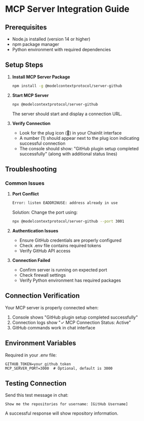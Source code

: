 # MCP Server Integration Guide

## Prerequisites
- Node.js installed (version 14 or higher)
- npm package manager
- Python environment with required dependencies

## Setup Steps

1. **Install MCP Server Package**
   ```bash
   npm install -g @modelcontextprotocol/server-github
   ```

2. **Start MCP Server**
   ```bash
   npx @modelcontextprotocol/server-github
   ```
   The server should start and display a connection URL.

3. **Verify Connection**
   - Look for the plug icon (🔌) in your Chainlit interface
   - A number (1) should appear next to the plug icon indicating successful connection
   - The console should show: "GitHub plugin setup completed successfully" (along with additional status lines)

## Troubleshooting

### Common Issues

1. **Port Conflict**
   ```bash
   Error: listen EADDRINUSE: address already in use
   ```
   Solution: Change the port using:
   ```bash
   npx @modelcontextprotocol/server-github --port 3001
   ```

2. **Authentication Issues**
   - Ensure GitHub credentials are properly configured
   - Check .env file contains required tokens
   - Verify GitHub API access

3. **Connection Failed**
   - Confirm server is running on expected port
   - Check firewall settings
   - Verify Python environment has required packages

## Connection Verification

Your MCP server is properly connected when:
1. Console shows "GitHub plugin setup completed successfully"
2. Connection logs show "✓ MCP Connection Status: Active"
3. GitHub commands work in chat interface

## Environment Variables

Required in your .env file:
```
GITHUB_TOKEN=your_github_token
MCP_SERVER_PORT=3000  # Optional, default is 3000
```

## Testing Connection

Send this test message in chat:
```
Show me the repositories for username: [GitHub Username]
```
A successful response will show repository information.
